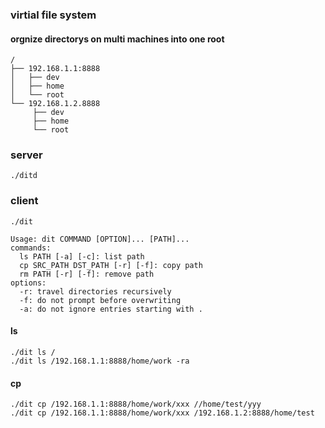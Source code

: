 ### virtial file system
#### orgnize directorys on multi machines into one root
```
/
├── 192.168.1.1:8888
│   ├── dev
│   ├── home
│   └── root
└── 192.168.1.2.8888
     ├── dev
     ├── home
     └── root
```

### server
```
./ditd
```


### client
```
./dit

Usage: dit COMMAND [OPTION]... [PATH]...
commands:
  ls PATH [-a] [-c]: list path
  cp SRC_PATH DST_PATH [-r] [-f]: copy path
  rm PATH [-r] [-f]: remove path
options:
  -r: travel directories recursively
  -f: do not prompt before overwriting
  -a: do not ignore entries starting with .
```

#### ls
```
./dit ls /
./dit ls /192.168.1.1:8888/home/work -ra
```

#### cp
```
./dit cp /192.168.1.1:8888/home/work/xxx //home/test/yyy
./dit cp /192.168.1.1:8888/home/work/xxx /192.168.1.2:8888/home/test
```


